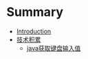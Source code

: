 # Summary

* [Introduction](README.md)
* [技术积累](technology/README.md)
    * [java获取键盘输入值](technology/keyboard.md)

